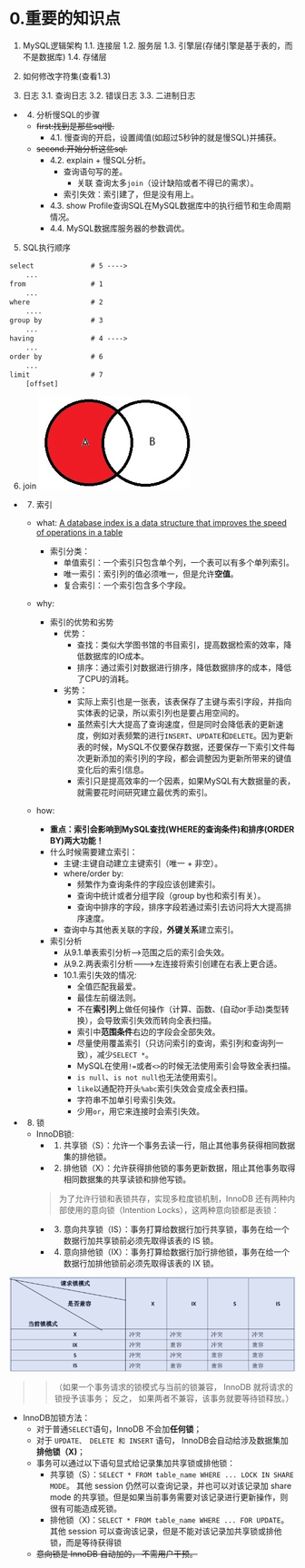 # 0.重要的知识点

1. MySQL逻辑架构
  1.1. 连接层
  1.2. 服务层
  1.3. 引擎层(存储引擎是基于表的，而不是数据库)
  1.4. 存储层

2. 如何修改字符集(查看1.3)

3. 日志
  3.1. 查询日志
  3.2. 错误日志
  3.3. 二进制日志

- 4. 分析慢SQL的步骤
  - ~~first:找到是那些sql慢.~~
    - 4.1. 慢查询的开启，设置阈值(如超过5秒钟的就是慢SQL)并捕获。
  - ~~second:开始分析这些sql.~~
    - 4.2. explain + 慢SQL分析。
      - 查询语句写的差。
        - 关联 查询太多`join`（设计缺陷或者不得已的需求）。
      - 索引失效：索引建了，但是没有用上。
    - 4.3. show Profile查询SQL在MySQL数据库中的执行细节和生命周期情况。
    - 4.4. MySQL数据库服务器的参数调优。

5. SQL执行顺序

```shell
select              # 5 ---->
	... 
from                # 1
	... 
where               # 2
	.... 
group by            # 3
	... 
having              # 4 ---->
	... 
order by            # 6
	... 
limit               # 7
	[offset]
```

6. join
![如何写出join语句](https://raw.githubusercontent.com/zput/myPicLib/master/zput.github.io/20201203160509.png)


- 7. 索引
  - what: [A database index is a data structure that improves the speed of operations in a table](https://www.tutorialspoint.com/mysql/mysql-indexes.htm)
    - 索引分类：
      - 单值索引：一个索引只包含单个列，一个表可以有多个单列索引。
      - 唯一索引：索引列的值必须唯一，但是允许**空值**。
      - 复合索引：一个索引包含多个字段。
  - why:
    - 索引的优势和劣势
      - 优势：
        - 查找：类似大学图书馆的书目索引，提高数据检索的效率，降低数据库的IO成本。
        - 排序：通过索引対数据进行排序，降低数据排序的成本，降低了CPU的消耗。
      - 劣势：
        - 实际上索引也是一张表，该表保存了主键与索引字段，并指向实体表的记录，所以索引列也是要占用空间的。
        - 虽然索引大大提高了查询速度，但是同时会降低表的更新速度，例如对表频繁的进行`INSERT`、`UPDATE`和`DELETE`。因为更新表的时候，MySQL不仅要保存数据，还要保存一下索引文件每次更新添加的索引列的字段，都会调整因为更新所带来的键值变化后的索引信息。
        - 索引只是提高效率的一个因素，如果MySQL有大数据量的表，就需要花时间研究建立最优秀的索引。

  - how: 
    - **重点：索引会影响到MySQL查找(WHERE的查询条件)和排序(ORDER BY)两大功能！**
    - 什么时候需要建立索引：
      - 主键:主键自动建立主键索引（唯一 + 非空）。
      - where/order by:
        - 频繁作为查询条件的字段应该创建索引。
        - 查询中统计或者分组字段（group by也和索引有关）。
        - 查询中排序的字段，排序字段若通过索引去访问将大大提高排序速度。
      - 查询中与其他表关联的字段，**外键关系**建立索引。
    - 索引分析
      - 从9.1.单表索引分析-->范围之后的索引会失效。
      - 从9.2.两表索引分析--->左连接将索引创建在右表上更合适。
      - 10.1.索引失效的情况:
        - 全值匹配我最爱。
        - 最佳左前缀法则。
        - 不在**索引列**上做任何操作（计算、函数、(自动or手动)类型转换），会导致索引失效而转向全表扫描。
        - 索引中**范围条件**右边的字段会全部失效。
        - 尽量使用覆盖索引（只访问索引的查询，索引列和查询列一致），减少`SELECT *`。
        - MySQL在使用`!=`或者`<>`的时候无法使用索引会导致全表扫描。
        - `is null`、`is not null`也无法使用索引。
        - `like`以通配符开头`%abc`索引失效会变成全表扫描。
        - 字符串不加单引号索引失效。
        - 少用`or`，用它来连接时会索引失效。

- 8. 锁
  - InnoDB锁:
    - 1. 共享锁（S）：允许一个事务去读一行，阻止其他事务获得相同数据集的排他锁。
    - 2. 排他锁（X）：允许获得排他锁的事务更新数据，阻止其他事务取得相同数据集的共享读锁和排他写锁。
    >为了允许行锁和表锁共存，实现多粒度锁机制，InnoDB 还有两种内部使用的意向锁（Intention Locks），这两种意向锁都是表锁：
    - 3. 意向共享锁（IS）：事务打算给数据行加行共享锁，事务在给一个数据行加共享锁前必须先取得该表的 IS 锁。
    - 4. 意向排他锁（IX）：事务打算给数据行加行排他锁，事务在给一个数据行加排他锁前必须先取得该表的 IX 锁。

![20201204193446](https://raw.githubusercontent.com/zput/myPicLib/master/zput.github.io/20201204193446.png)

>>（如果一个事务请求的锁模式与当前的锁兼容， InnoDB 就将请求的锁授予该事务； 反之， 如果两者不兼容，该事务就要等待锁释放。）

  - InnoDB加锁方法：
    - 对于普通```SELECT```语句，InnoDB 不会加**任何锁**；
    - 对于 ```UPDATE、 DELETE 和 INSERT``` 语句， InnoDB会自动给涉及数据集加**排他锁（X)**；
    - 事务可以通过以下语句显式给记录集加共享锁或排他锁：
      - 共享锁（S）：```SELECT * FROM table_name WHERE ... LOCK IN SHARE MODE```。 其他 session 仍然可以查询记录，并也可以对该记录加 share mode 的共享锁。但是如果当前事务需要对该记录进行更新操作，则很有可能造成死锁。
      - 排他锁（X)：```SELECT * FROM table_name WHERE ... FOR UPDATE```。其他 session 可以查询该记录，但是不能对该记录加共享锁或排他锁，而是等待获得锁
    - ~~意向锁是 InnoDB 自动加的， 不需用户干预。~~
